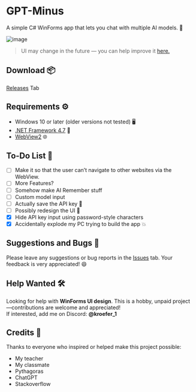 # GPT-Minus
A simple C# WinForms app that lets you chat with multiple AI models. 🤖

![image](https://github.com/user-attachments/assets/06229a12-c567-49cc-afd9-2d960a3c1d04)

> UI may change in the future — you can help improve it [here.](#help-wanted-%EF%B8%8F)

## Download 📦
[Releases](https://github.com/kroefer1/GPT-Minus/releases/tag/v0.2-beta) Tab

## Requirements ⚙️
- Windows 10 or later (older versions not tested) 🖥️  
- [.NET Framework 4.7](https://dotnet.microsoft.com/en-us/download/dotnet-framework/net47) 🧩  
- [WebView2](https://developer.microsoft.com/en-us/microsoft-edge/webview2?form=MA13LH#download) 🌐

## To-Do List 📝
- [ ] Make it so that the user can’t navigate to other websites via the WebView.
- [ ] More Features?
- [ ] Somehow make AI Remember stuff
- [ ] Custom model input  
- [ ] Actually save the API key 🔐  
- [ ] Possibly redesign the UI 🎨  
- [x] Hide API key input using password-style characters  
- [x] Accidentally explode my PC trying to build the app 💥  

## Suggestions and Bugs 🐞
Please leave any suggestions or bug reports in the [Issues](../../issues) tab. Your feedback is very appreciated! 😄

## Help Wanted 🛠️
Looking for help with **WinForms UI design**. This is a hobby, unpaid project—contributions are welcome and appreciated!  
If interested, add me on Discord: **@kroefer_1**

## Credits 🙏
Thanks to everyone who inspired or helped make this project possible:  
- My teacher  
- My classmate  
- Pythagoras  
- ChatGPT
- Stackoverflow
